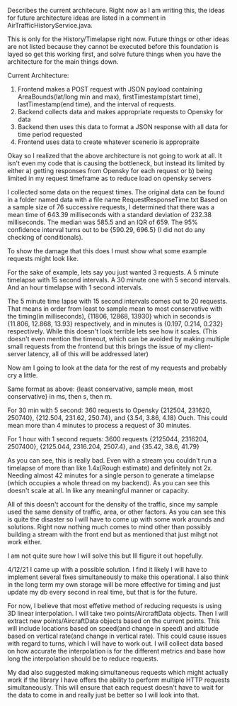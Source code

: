 Describes the current architecure. Right now as I am writing this, the ideas for future architecture ideas are listed in a comment in AirTrafficHistoryService.java.

This is only for the History/Timelapse right now. Future things or other ideas are not listed because they cannot be executed before this foundation is layed so get this working first, 
and solve future things when you have the architecture for the main things down. 

Current Architecture:
 1. Frontend makes a POST request with JSON payload containing AreaBounds(lat/long min and max), firstTimestamp(start time), lastTimestamp(end time), and the interval of requests.
 2. Backend collects data and makes appropriate requests to Opensky for data
 3. Backend then uses this data to format a JSON response with all data for time period requested
 4. Frontend uses data to create whatever scenerio is appropraite

 
Okay so I realized that the above architecture is not going to work at all. It isn't even my code that is causing the bottleneck, but instead its limited by either
a) getting responses from Opensky for each request
or
b) being limited in my request timeframe as to reduce load on opensky servers

I collected some data on the request times. The original data can be found in a folder named data with a file name RequestResponseTime.txt Based on a sample size of 76 successive requests, I determined that there was a mean time of 643.39 milliseconds with a standard deviation of 232.38 milliseconds. The median was 585.5 and an IQR of 659. The 95% confidence interval turns out to be {590.29, 696.5} (I did not do any checking of conditionals). 

To show the damage that this does I must show what some example requests might look like.

For the sake of example, lets say you just wanted 3 requests. A 5 minute timelapse with 15 second intervals. A 30 minute one with 5 second intervals. And an hour timelapse with 1 second intervals. 

The 5 minute time lapse with 15 second intervals comes out to 20 requests. That means in order from least to sample mean to most conservative with the timing(in milliseconds), {11806, 12868, 13930} which in seconds is {11.806, 12.868, 13.93} respectively, and in minutes is {0.197, 0.214, 0.232} respectively. While this doesn't look terrible lets see how it scales. (This doesn't even mention the timeout, which can be avoided by making multiple small requests from the frontend but this brings the issue of my client-server latency, all of this will be addressed later)

Now am I going to look at the data for the rest of my requests and probably cry a little. 

Same format as above: {least conservative, sample mean, most conservative} in ms, then s, then m.

For 30 min with 5 second:
360 requests to Opensky
{212504, 231620, 250740}, {212.504, 231.62, 250.74}, and {3.54, 3.86, 4.18}
Ouch. This could mean more than 4 minutes to process a request of 30 minutes.

For 1 hour with 1 second requets:
3600 requests
{2125044, 2316204, 2507400}, {2125.044, 2316.204, 2507.4}, and {35.42, 38.6, 41.79}

As you can see, this is really bad. Even with a stream you couldn't run a timelapse of more than like 1.4x(Rough estimate) and definitely not 2x. Needing almost 42 minutes for a single person to generate a timelapse (which occupies a whole thread on my backend). As you can see this doesn't scale at all. In like any meaningful manner or capacity. 

All of this doesn't account for the density of the traffic, since my sample used the same density of traffic, area, or other factors. As you can see this is quite the disaster so I will have to come up with some work arounds and solutions. Right now nothing much comes to mind other than possibly building a stream with the front end but as mentioned that just mihgt not work either.

I am not quite sure how I will solve this but Ill figure it out hopefully.

4/12/21
I came up with a possible solution. I find it likely I will have to implement several fixes simultaneously to make this operational. I also think in the long term my own storage will be more effective for timing and just update my db every second in real time, but that is for the future.

For now, I believe that most effetive method of reducing requests is using 3D linear interpolation. I will take two points/AircraftData objects. Then I will extract new points/AircraftData objects based on the current points. This will include locations based on speed(and change in speed) and altitude based on vertical rate(and change in vertical rate). This could cause issues with regard to turns, which I will have to work out. I will collect data based on how accurate the interpolation is for the different metrics and base how long the interpolation should be to reduce requests. 

My dad also suggested making simultaneous requests which might actually work if the library I have offers the ability to perform multiple HTTP requests simultaneously. This will ensure that each request doesn't have to wait for the data to come in and really just be better so I will look into that.

